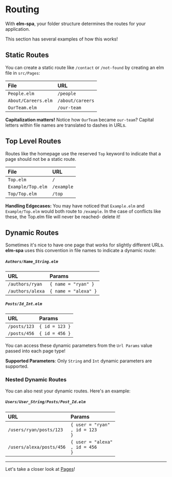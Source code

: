# Routing

With __elm-spa__, your folder structure determines the routes for your application.

This section has several examples of how this works!

## Static Routes

You can create a static route like `/contact` or `/not-found` by creating an elm file in `src/Pages`:

File | URL
:-- | :--
`People.elm` | `/people`
`About/Careers.elm` | `/about/careers`
`OurTeam.elm` | `/our-team`

__Capitalization matters!__ Notice how `OurTeam` became `our-team`? Capital letters within file names are translated to dashes in URLs.

## Top Level Routes

Routes like the homepage use the reserved `Top` keyword to indicate that a page should not be a static route.

File | URL
:-- | :--
`Top.elm` | `/`
`Example/Top.elm` | `/example`
`Top/Top.elm` | `/top`

__Handling Edgecases:__ You may have noticed that `Example.elm` and `Example/Top.elm` would both route to `/example`. In the case of conflicts like these, the Top.elm file will never be reached- delete it!

## Dynamic Routes

Sometimes it's nice to have one page that works for slightly different URLs. __elm-spa__ uses this convention in file names to indicate a dynamic route:

##### `Authors/Name_String.elm`

URL | Params
:-- | :--
`/authors/ryan` | `{ name = "ryan" }`
`/authors/alexa` | `{ name = "alexa" }`

##### `Posts/Id_Int.elm`

URL | Params
:-- | :--
`/posts/123` | `{ id = 123 }`
`/posts/456` | `{ id = 456 }`

You can access these dynamic parameters from the `Url Params` value passed into each page type!

__Supported Parameters__: Only `String` and `Int` dynamic parameters are supported.

### Nested Dynamic Routes

You can also nest your dynamic routes. Here's an example:


##### `Users/User_String/Posts/Post_Id.elm`

URL | Params
:-- | :--
`/users/ryan/posts/123` | `{ user = "ryan"`<br/>`, id = 123`<br/>`}`
`/users/alexa/posts/456` | `{ user = "alexa"`<br/>`, id = 456`<br/>`}`

---

Let's take a closer look at [Pages](/guide/pages)!